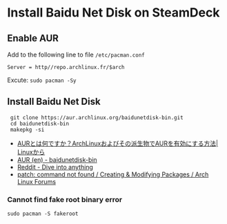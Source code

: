 # Install Baidu Net Disk on SteamDeck

## Enable AUR

Add to the following line to file `/etc/pacman.conf`
```
Server = http//repo.archlinux.fr/$arch
```

Excute: `sudo pacman -Sy`


## Install Baidu Net Disk

```
 git clone https://aur.archlinux.org/baidunetdisk-bin.git
 cd baidunetdisk-bin
 makepkg -si
```

- [AURとは何ですか？ArchLinuxおよびその派生物でAURを有効にする方法| Linuxから](https://blog.desdelinux.net/ja/que-es-aur-y-como-habilitarlo-en-arch-linux-y-derivados/#Habilitacion_de_AUR_en_Arch_Linux_y_derivados)
- [AUR (en) - baidunetdisk-bin](https://aur.archlinux.org/packages/baidunetdisk-bin)
- [Reddit - Dive into anything](https://www.reddit.com/r/SteamDeck/comments/ytmjpr/cannot_find_fake_root_binary_error/)
- [patch: command not found / Creating & Modifying Packages / Arch Linux Forums](https://bbs.archlinux.org/viewtopic.php?id=45933)


### Cannot find fake root binary error

```
sudo pacman -S fakeroot
```
